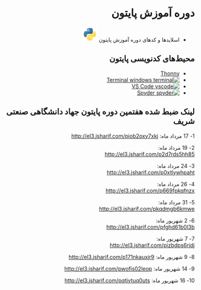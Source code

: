 <div dir="rtl">
  
#  دوره آموزش پایتون
- اسلایدها و کدهای دوره آموزش پایتون <a href="https://www.python.org/">
  <img src="https://github.com/devicons/devicon/blob/master/icons/python/python-original.svg" alt="python" width="40" height="40"/></a>

## محیط‌های کدنویسی پایتون
 
- <a target="_blank" href="https://upload.wikimedia.org/wikipedia/commons/e/e2/Thonny_logo.png" alt="thonny" width="40" height="40"> Thonny </a>
- <a target="_blank" href="https://docs.microsoft.com/en-us/windows/terminal/get-started">
  <img src="https://upload.wikimedia.org/wikipedia/commons/0/01/Windows_Terminal_Logo_256x256.png" alt="windows terminal" width="40" height="40"/> Terminal </a>
    <br/>
- <a target="_blank" href="https://code.visualstudio.com/">
  <img src="https://img.icons8.com/color/48/000000/visual-studio-code-2019.png" alt="vscode" width="40" height="40"/> VS Code </a>
    <br/>
- <a target="_blank" href="https://www.spyder-ide.org/">
  <img src="https://upload.wikimedia.org/wikipedia/commons/thumb/7/7e/Spyder_logo.svg/800px-Spyder_logo.svg.png" alt="spyder" width="40" height="40"> Spyder </a>
    


## لینک ضبط شده هفتمین دوره پایتون جهاد دانشگاهی صنعتی شریف

1- 17 مرداد ماه:
http://el3.jsharif.com/piob2oxy7xkj

2- 19 مرداد ماه:  
http://el3.jsharif.com/p2d7rds5hh85

3- 24 مرداد ماه:  
http://el3.jsharif.com/p0xtlywhpaht

4- 26 مرداد ماه:    
http://el3.jsharif.com/p669fpkqfnzx

5- 31 مرداد ماه:      
http://el3.jsharif.com/pkqdmgb6kmwe

6- 2 شهریور ماه:      
http://el3.jsharif.com/pfghd61b0l3b

7- 7 شهریور ماه:        
http://el3.jsharif.com/pizbdps6ridj

8- 9 شهریور ماه:
http://el3.jsharif.com/p171nkauxjr9

9- 14 شهریور ماه:
http://el3.jsharif.com/pwofis02leop

10- 16 شهریور ماه:
http://el3.jsharif.com/pqtjytuq0uts


</div>